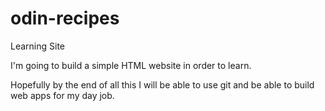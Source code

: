# odin-recipes
Learning Site 


I'm going to build a simple HTML website in order to learn.

Hopefully by the end of all this I will be able to use git and be able to build web apps for my day job.